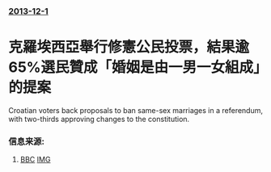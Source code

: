 ### [2013-12-1](/news/2013/12/1/index.md)

##### 
#  克羅埃西亞舉行修憲公民投票，結果逾65%選民贊成「婚姻是由一男一女組成」的提案 

Croatian voters back proposals to ban same-sex marriages in a referendum, with two-thirds approving changes to the constitution.


### 信息来源:

1. [BBC](http://www.bbc.co.uk/news/world-europe-25172778) [IMG](https://ichef.bbci.co.uk/news/1024/media/images/71465000/jpg/_71465562_020175251.jpg)
